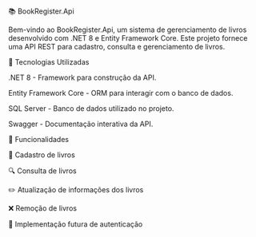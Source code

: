 📚 BookRegister.Api

Bem-vindo ao BookRegister.Api, um sistema de gerenciamento de livros desenvolvido com .NET 8 e Entity Framework Core. Este projeto fornece uma API REST para cadastro, consulta e gerenciamento de livros.

🚀 Tecnologias Utilizadas

.NET 8 - Framework para construção da API.

Entity Framework Core - ORM para interagir com o banco de dados.

SQL Server - Banco de dados utilizado no projeto.

Swagger - Documentação interativa da API.

📌 Funcionalidades

📖 Cadastro de livros

🔍 Consulta de livros

✏️ Atualização de informações dos livros

❌ Remoção de livros

🔐 Implementação futura de autenticação


